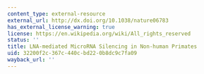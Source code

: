 ```yaml
---
content_type: external-resource
external_url: http://dx.doi.org/10.1038/nature06783
has_external_license_warning: true
license: https://en.wikipedia.org/wiki/All_rights_reserved
status: ''
title: LNA-mediated MicroRNA Silencing in Non-human Primates
uid: 32200f2c-367c-440c-bd22-0b8dc9c7fa09
wayback_url: ''
---
```

